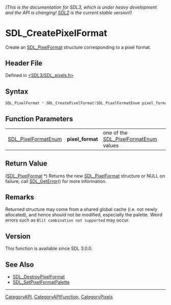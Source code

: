 ###### (This is the documentation for SDL3, which is under heavy development and the API is changing! [SDL2](https://wiki.libsdl.org/SDL2/) is the current stable version!)
# SDL_CreatePixelFormat

Create an [SDL_PixelFormat](SDL_PixelFormat) structure corresponding to a pixel format.

## Header File

Defined in [<SDL3/SDL_pixels.h>](https://github.com/libsdl-org/SDL/blob/main/include/SDL3/SDL_pixels.h)

## Syntax

```c
SDL_PixelFormat * SDL_CreatePixelFormat(SDL_PixelFormatEnum pixel_format);
```

## Function Parameters

|                                            |                  |                                                              |
| ------------------------------------------ | ---------------- | ------------------------------------------------------------ |
| [SDL_PixelFormatEnum](SDL_PixelFormatEnum) | **pixel_format** | one of the [SDL_PixelFormatEnum](SDL_PixelFormatEnum) values |

## Return Value

([SDL_PixelFormat](SDL_PixelFormat) *) Returns the new
[SDL_PixelFormat](SDL_PixelFormat) structure or NULL on failure; call
[SDL_GetError](SDL_GetError)() for more information.

## Remarks

Returned structure may come from a shared global cache (i.e. not newly
allocated), and hence should not be modified, especially the palette. Weird
errors such as `Blit combination not supported` may occur.

## Version

This function is available since SDL 3.0.0.

## See Also

- [SDL_DestroyPixelFormat](SDL_DestroyPixelFormat)
- [SDL_SetPixelFormatPalette](SDL_SetPixelFormatPalette)

----
[CategoryAPI](CategoryAPI), [CategoryAPIFunction](CategoryAPIFunction), [CategoryPixels](CategoryPixels)

